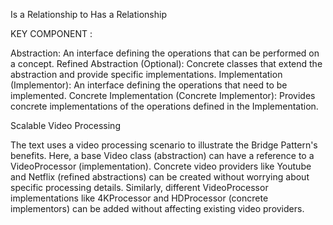 Is a Relationship to Has a Relationship

KEY COMPONENT :

Abstraction: An interface defining the operations that can be performed on a concept.
Refined Abstraction (Optional): Concrete classes that extend the abstraction and provide specific implementations.
Implementation (Implementor): An interface defining the operations that need to be implemented.
Concrete Implementation (Concrete Implementor): Provides concrete implementations of the operations defined in the Implementation.

Scalable Video Processing

The text uses a video processing scenario to illustrate the Bridge Pattern's benefits.
Here, a base Video class (abstraction) can have a reference to a VideoProcessor (implementation).
Concrete video providers like Youtube and Netflix (refined abstractions) can be created without worrying about specific processing details.
Similarly, different VideoProcessor implementations like 4KProcessor and HDProcessor (concrete implementors) can be added without affecting existing video providers.